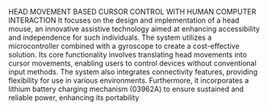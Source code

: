 HEAD MOVEMENT BASED CURSOR CONTROL 
WITH HUMAN COMPUTER INTERACTION
It focuses on the design and implementation of a 
head mouse, an innovative assistive technology aimed at enhancing accessibility and 
independence for such individuals. The system utilizes a microcontroller combined with a 
gyroscope to create a cost-effective solution. Its core functionality involves translating head 
movements into cursor movements, enabling users to control devices without conventional 
input methods. The system also integrates connectivity features, providing flexibility for use 
in various environments. Furthermore, it incorporates a lithium battery charging mechanism 
(03962A) to ensure sustained and reliable power, enhancing its portability
